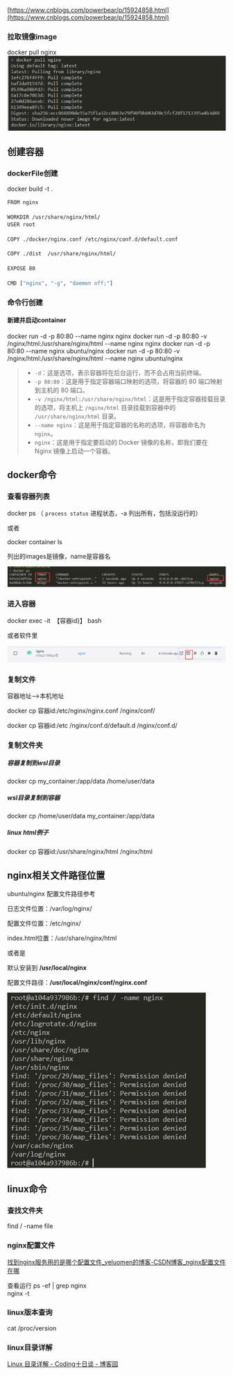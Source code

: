 [https://www.cnblogs.com/powerbear/p/15924858.html](https://www.cnblogs.com/powerbear/p/15924858.html)
### 拉取镜像image
docker pull nginx
![image.png](https://raw.githubusercontent.com/xxxsjan/pic-bed/main/202307281355734.png)



## 创建容器

### dockerFile创建

docker build -t .

```bash
FROM nginx

WORKDIR /usr/share/nginx/html/
USER root

COPY ./docker/nginx.conf /etc/nginx/conf.d/default.conf

COPY ./dist  /usr/share/nginx/html/

EXPOSE 80

CMD ["nginx", "-g", "daemon off;"]
```

### 命令行创建

#### 新建并启动container



docker run -d -p 80:80 --name nginx nginx
docker run -d -p 80:80  -v   /nginx/html:/usr/share/nginx/html    --name nginx   nginx
docker run -d -p 80:80 --name nginx   ubuntu/nginx
docker run -d -p 80:80  -v   /nginx/html:/usr/share/nginx/html    --name nginx   ubuntu/nginx



> - `-d`：这是选项，表示容器将在后台运行，而不会占用当前终端。
> - `-p 80:80`：这是用于指定容器端口映射的选项，将容器的 80 端口映射到主机的 80 端口。
> - `-v /nginx/html:/usr/share/nginx/html`：这是用于指定容器挂载目录的选项，将主机上 `/nginx/html` 目录挂载到容器中的 `/usr/share/nginx/html` 目录。
> - `--name nginx`：这是用于指定容器的名称的选项，将容器命名为 `nginx`。
> - `nginx`：这是用于指定要启动的 Docker 镜像的名称，即我们要在 Nginx 镜像上启动一个容器。





## docker命令

### 查看容器列表

docker ps （ `process status`  进程状态，-a 列出所有，包括没运行的）

或者

docker container ls

列出的images是镜像，name是容器名

![image.png](https://raw.githubusercontent.com/xxxsjan/pic-bed/main/202307281356036.png)



### 进入容器

docker exec -it  【容器id}】 bash

或者软件里

![image.png](https://raw.githubusercontent.com/xxxsjan/pic-bed/main/202307281356865.png)



### 复制文件

容器地址-->本机地址

docker cp    容器id:/etc/nginx/nginx.conf     /nginx/conf/ 

docker cp    容器id:/etc /nginx/conf.d/default.d     /nginx/conf.d/

### 复制文件夹 

##### 容器复制到wsl目录

docker cp my_container:/app/data /home/user/data

##### wsl目录复制到容器

docker cp /home/user/data my_container:/app/data

##### linux html例子

docker cp 容器id:/usr/share/nginx/html /nginx/html 



## nginx相关文件路径位置

ubuntu/nginx 配置文件路径参考



日志文件位置：/var/log/nginx/

配置文件位置：/etc/nginx/

index.html位置：/usr/share/nginx/html



或者是

默认安装到 **/usr/local/nginx**

配置文件路径：**/usr/local/nginx/conf/nginx.conf**



![image.png](https://raw.githubusercontent.com/xxxsjan/pic-bed/main/202307281356337.png)

###  


## linux命令
### 查找文件夹
find / -name file
### nginx配置文件
[找到nginx服务用的是哪个配置文件_yeluomen的博客-CSDN博客_nginx配置文件在哪](https://blog.csdn.net/sinat_24354307/article/details/124518927)

查看运行  ps -ef | grep nginx  
nginx -t  
### linux版本查询
cat /proc/version

### linux目录详解

[Linux 目录详解 - Coding十日谈 - 博客园](https://www.cnblogs.com/jfzhu/articles/12940175.html)


